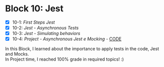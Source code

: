# Block 10: Jest  

- [x] 10-1: _First Steps Jest_  
- [x] 10-2: _Jest - Asynchronous Tests_  
- [x] 10-3: _Jest - Simulating behaviors_  
- [x] 10-4: _Project - Asynchronous Jest e Mocking_ - [CODE](https://github.com/carolbezerra-dev/trybe-projects/tree/main/1.WebDevelopment/10.Jest-Mocks-Project)  

In this Block, I learned about the importance to apply tests in the code, Jest and Mocks.  
In Project time, I reached 100% grade in required topics! :)
